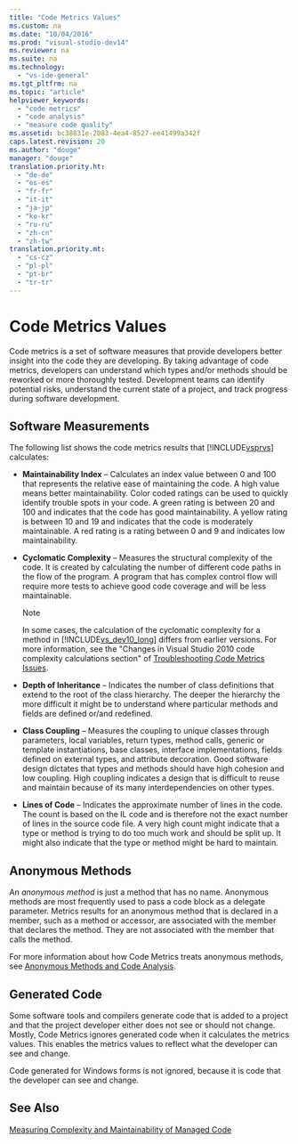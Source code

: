 ```yaml
---
title: "Code Metrics Values"
ms.custom: na
ms.date: "10/04/2016"
ms.prod: "visual-studio-dev14"
ms.reviewer: na
ms.suite: na
ms.technology: 
  - "vs-ide-general"
ms.tgt_pltfrm: na
ms.topic: "article"
helpviewer_keywords: 
  - "code metrics"
  - "code analysis"
  - "measure code quality"
ms.assetid: bc38831e-2083-4ea4-8527-ee41499a342f
caps.latest.revision: 20
ms.author: "douge"
manager: "douge"
translation.priority.ht: 
  - "de-de"
  - "es-es"
  - "fr-fr"
  - "it-it"
  - "ja-jp"
  - "ko-kr"
  - "ru-ru"
  - "zh-cn"
  - "zh-tw"
translation.priority.mt: 
  - "cs-cz"
  - "pl-pl"
  - "pt-br"
  - "tr-tr"
---
```

# Code Metrics Values
Code metrics is a set of software measures that provide developers better insight into the code they are developing. By taking advantage of code metrics, developers can understand which types and/or methods should be reworked or more thoroughly tested. Development teams can identify potential risks, understand the current state of a project, and track progress during software development.  
  
## Software Measurements  
 The following list shows the code metrics results that [!INCLUDE[vsprvs](../dv_TeamTestALM/includes/vsprvs_md.md)] calculates:  
  
-   **Maintainability Index** – Calculates an index value between 0 and 100 that represents the relative ease of maintaining the code. A high value means better maintainability. Color coded ratings can be used to quickly identify trouble spots in your code. A green rating is between 20 and 100 and indicates that the code has good maintainability. A yellow rating is between 10 and 19 and indicates that the code is moderately maintainable. A red rating is a rating between 0 and 9 and indicates low maintainability.  
  
-   **Cyclomatic Complexity** – Measures the structural complexity of the code. It is created by calculating the number of different code paths in the flow of the program. A program that has complex control flow will require more tests to achieve good code coverage and will be less maintainable.  
  
    > [!NOTE]
    >  In some cases, the calculation of the cyclomatic complexity for a method in [!INCLUDE[vs_dev10_long](../dv_TeamTestALM/includes/vs_dev10_long_md.md)] differs from earlier versions. For more information, see the "Changes in Visual Studio 2010 code complexity calculations section" of [Troubleshooting Code Metrics Issues](../VS_IDE/troubleshooting-code-metrics-issues.md).  
  
-   **Depth of Inheritance** – Indicates the number of class definitions that extend to the root of the class hierarchy. The deeper the hierarchy the more difficult it might be to understand where particular methods and fields are defined or/and redefined.  
  
-   **Class Coupling** – Measures the coupling to unique classes through parameters, local variables, return types, method calls, generic or template instantiations, base classes, interface implementations, fields defined on external types, and attribute decoration. Good software design dictates that types and methods should have high cohesion and low coupling. High coupling indicates a design that is difficult to reuse and maintain because of its many interdependencies on other types.  
  
-   **Lines of Code** – Indicates the approximate number of lines in the code. The count is based on the IL code and is therefore not the exact number of lines in the source code file. A very high count might indicate that a type or method is trying to do too much work and should be split up. It might also indicate that the type or method might be hard to maintain.  
  
## Anonymous Methods  
 An *anonymous method* is just a method that has no name. Anonymous methods are most frequently used to pass a code block as a delegate parameter. Metrics results for an anonymous method that is declared in a member, such as a method or accessor, are associated with the member that declares the method. They are not associated with the member that calls the method.  
  
 For more information about how Code Metrics treats anonymous methods, see [Anonymous Methods and Code Analysis](../VS_IDE/anonymous-methods-and-code-analysis.md).  
  
## Generated Code  
 Some software tools and compilers generate code that is added to a project and that the project developer either does not see or should not change. Mostly, Code Metrics ignores generated code when it calculates the metrics values. This enables the metrics values to reflect what the developer can see and change.  
  
 Code generated for Windows forms is not ignored, because it is code that the developer can see and change.  
  
## See Also  
 [Measuring Complexity and Maintainability of Managed Code](../VS_IDE/measuring-complexity-and-maintainability-of-managed-code.md)